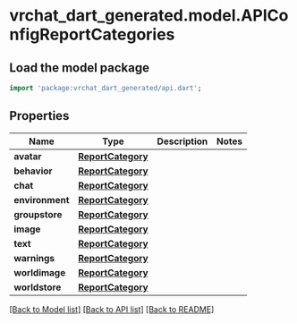 # vrchat_dart_generated.model.APIConfigReportCategories

## Load the model package
```dart
import 'package:vrchat_dart_generated/api.dart';
```

## Properties
Name | Type | Description | Notes
------------ | ------------- | ------------- | -------------
**avatar** | [**ReportCategory**](ReportCategory.md) |  | 
**behavior** | [**ReportCategory**](ReportCategory.md) |  | 
**chat** | [**ReportCategory**](ReportCategory.md) |  | 
**environment** | [**ReportCategory**](ReportCategory.md) |  | 
**groupstore** | [**ReportCategory**](ReportCategory.md) |  | 
**image** | [**ReportCategory**](ReportCategory.md) |  | 
**text** | [**ReportCategory**](ReportCategory.md) |  | 
**warnings** | [**ReportCategory**](ReportCategory.md) |  | 
**worldimage** | [**ReportCategory**](ReportCategory.md) |  | 
**worldstore** | [**ReportCategory**](ReportCategory.md) |  | 

[[Back to Model list]](../README.md#documentation-for-models) [[Back to API list]](../README.md#documentation-for-api-endpoints) [[Back to README]](../README.md)



